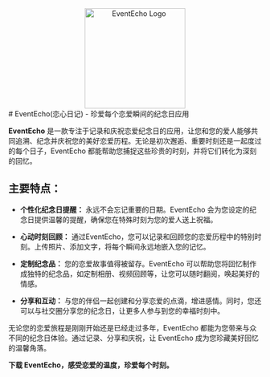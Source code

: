 <div align="center">
    <img src="./src/static/logo.png" alt="EventEcho Logo" width="200">
</div>
# EventEcho(恋心日记) - 珍爱每个恋爱瞬间的纪念日应用

**EventEcho** 是一款专注于记录和庆祝恋爱纪念日的应用，让您和您的爱人能够共同追溯、纪念并庆祝您的美好恋爱历程。无论是初次邂逅、重要时刻还是一起度过的每个日子，EventEcho 都能帮助您捕捉这些珍贵的时刻，并将它们转化为深刻的回忆。

## 主要特点：

- **个性化纪念日提醒：** 永远不会忘记重要的日期。EventEcho 会为您设定的纪念日提供温馨的提醒，确保您在特殊时刻为您的爱人送上祝福。

- **心动时刻回顾：** 通过EventEcho，您可以记录和回顾您的恋爱历程中的特别时刻。上传照片、添加文字，将每个瞬间永远地嵌入您的记忆。

- **定制纪念品：** 您的恋爱故事值得被留存。EventEcho 可以帮助您将回忆制作成独特的纪念品，如定制相册、视频回顾等，让您可以随时翻阅，唤起美好的情感。

- **分享和互动：** 与您的伴侣一起创建和分享恋爱的点滴，增进感情。同时，您还可以与社交圈分享您的纪念日，让更多人参与到您的幸福时刻中。

无论您的恋爱旅程是刚刚开始还是已经走过多年，EventEcho 都能为您带来与众不同的纪念日体验。通过记录、分享和庆祝，让 EventEcho 成为您珍藏美好回忆的温馨角落。

**下载 EventEcho，感受恋爱的温度，珍爱每个时刻。**
